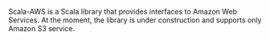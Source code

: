 Scala-AWS is a Scala library that provides interfaces to Amazon Web Services. At the moment, the library is under construction and supports only Amazon S3 service.